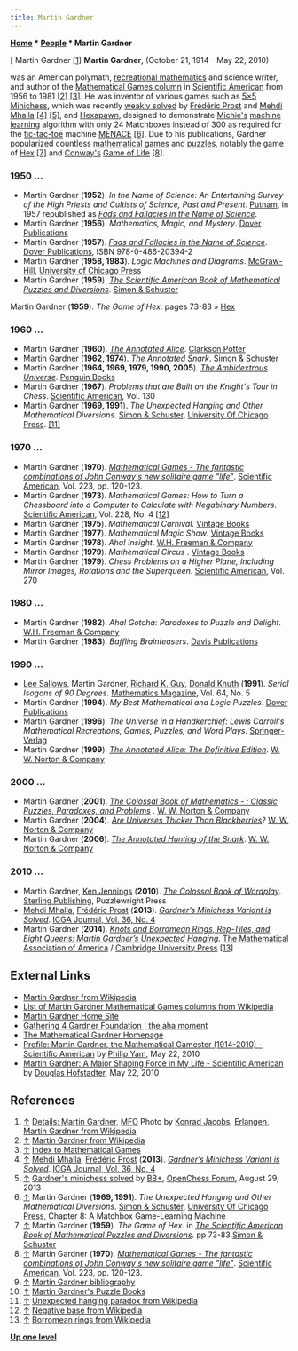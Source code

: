 ```yaml
---
title: Martin Gardner
---
```

**[Home](Home "Home") \* [People](People "People") \* Martin Gardner**



[ Martin Gardner <a id="cite-note-1" href="#cite-ref-1">[1]</a>
**Martin Gardner**, (October 21, 1914 - May 22, 2010)  

was an American polymath, [recreational mathematics](https://en.wikipedia.org/wiki/Recreational_mathematics) and science writer, and author of the [Mathematical Games column](https://en.wikipedia.org/wiki/List_of_Martin_Gardner_Mathematical_Games_columns) in [Scientific American](Scientific_American "Scientific American") from 1956 to 1981 <a id="cite-note-2" href="#cite-ref-2">[2]</a> <a id="cite-note-3" href="#cite-ref-3">[3]</a>. He was inventor of various games such as [5×5 Minichess](https://en.wikipedia.org/wiki/Minichess#5.C3.975_chess), which was recently [weakly solved](index.php?title=Fr%C3%A9d%C3%A9ric_Pros&action=edit&redlink=1 "Frédéric Pros (page does not exist)") by [Frédéric Prost](Fr%C3%A9d%C3%A9ric_Prost "Frédéric Prost") and [Mehdi Mhalla](index.php?title=Mehdi_Mhalla&action=edit&redlink=1 "Mehdi Mhalla (page does not exist)") <a id="cite-note-4" href="#cite-ref-4">[4]</a> <a id="cite-note-5" href="#cite-ref-5">[5]</a>, and [Hexapawn](https://en.wikipedia.org/wiki/Hexapawn), designed to demonstrate [Michie's](Donald_Michie "Donald Michie") [machine learning](Learning "Learning") algorithm with only 24 Matchboxes instead of 300 as required for the [tic-tac-toe](https://en.wikipedia.org/wiki/Tic-tac-toe) machine [MENACE](Donald_Michie#MENACE "Donald Michie") <a id="cite-note-6" href="#cite-ref-6">[6]</a>. Due to his publications, Gardner popularized countless [mathematical games](https://en.wikipedia.org/wiki/Mathematical_game) and [puzzles](https://en.wikipedia.org/wiki/Mathematical_puzzle), notably the game of [Hex](Hex "Hex") <a id="cite-note-7" href="#cite-ref-7">[7]</a> and [Conway's](John_H._Conway "John H. Conway") [Game of Life](https://en.wikipedia.org/wiki/Conway%27s_Game_of_Life) <a id="cite-note-8" href="#cite-ref-8">[8]</a>. 



### 1950 ...


* Martin Gardner (**1952**). *In the Name of Science: An Entertaining Survey of the High Priests and Cultists of Science, Past and Present*. [Putnam](https://en.wikipedia.org/wiki/G._P._Putnam%27s_Sons), in 1957 republished as *[Fads and Fallacies in the Name of Science](https://en.wikipedia.org/wiki/Fads_and_Fallacies_in_the_Name_of_Science)*.
* Martin Gardner (**1956**). *Mathematics, Magic, and Mystery*. [Dover Publications](https://en.wikipedia.org/wiki/Dover_Publications)
* Martin Gardner (**1957**). *[Fads and Fallacies in the Name of Science](https://en.wikipedia.org/wiki/Fads_and_Fallacies_in_the_Name_of_Science)*. [Dover Publications](https://en.wikipedia.org/wiki/Dover_Publications), ISBN 978-0-486-20394-2
* Martin Gardner (**1958, 1983**). *Logic Machines and Diagrams*. [McGraw-Hill](https://en.wikipedia.org/wiki/McGraw_Hill_Financial), [University of Chicago Press](https://en.wikipedia.org/wiki/University_of_Chicago_Press)
* Martin Gardner (**1959**). *[The Scientific American Book of Mathematical Puzzles and Diversions](http://www.librarything.com/work/5317022)*. [Simon & Schuster](https://en.wikipedia.org/wiki/Simon_%26_Schuster)


 Martin Gardner (**1959**). *The Game of Hex*. pages 73-83 » [Hex](Hex "Hex")
### 1960 ...


* Martin Gardner (**1960**). *[The Annotated Alice](https://en.wikipedia.org/wiki/The_Annotated_Alice)*. [Clarkson Potter](https://en.wikipedia.org/wiki/Crown_Publishing_Group)
* Martin Gardner (**1962, 1974**). *The Annotated Snark*. [Simon & Schuster](https://en.wikipedia.org/wiki/Simon_%26_Schuster)
* Martin Gardner (**1964, 1969, 1979, 1990, 2005**). *[The Ambidextrous Universe](https://en.wikipedia.org/wiki/The_Ambidextrous_Universe)*. [Penguin Books](https://en.wikipedia.org/wiki/Penguin_Books)
* Martin Gardner (**1967**). *Problems that are Built on the Knight's Tour in Chess*. [Scientific American](Scientific_American "Scientific American"), Vol. 130
* Martin Gardner (**1969, 1991**). *The Unexpected Hanging and Other Mathematical Diversions*. [Simon & Schuster](https://en.wikipedia.org/wiki/Simon_%26_Schuster), [University Of Chicago Press](https://en.wikipedia.org/wiki/University_of_Chicago_Press). <a id="cite-note-11" href="#cite-ref-11">[11]</a>


### 1970 ...


* Martin Gardner (**1970**). *[Mathematical Games - The fantastic combinations of John Conway's new solitaire game "life"](http://ddi.cs.uni-potsdam.de/HyFISCH/Produzieren/lis_projekt/proj_gamelife/ConwayScientificAmerican.htm)*. [Scientific American](Scientific_American "Scientific American"), Vol. 223, pp. 120-123.
* Martin Gardner (**1973**). *Mathematical Games: How to Turn a Chessboard into a Computer to Calculate with Negabinary Numbers*. [Scientific American](Scientific_American "Scientific American"), Vol. 228, No. 4 <a id="cite-note-12" href="#cite-ref-12">[12]</a>
* Martin Gardner (**1975**). *Mathematical Carnival*. [Vintage Books](https://en.wikipedia.org/wiki/Vintage_Books)
* Martin Gardner (**1977**). *Mathematical Magic Show*. [Vintage Books](https://en.wikipedia.org/wiki/Vintage_Books)
* Martin Gardner (**1978**). *Aha! Insight*. [W.H. Freeman & Company](https://en.wikipedia.org/wiki/W._H._Freeman_and_Company)
* Martin Gardner (**1979**). *Mathematical Circus* . [Vintage Books](https://en.wikipedia.org/wiki/Vintage_Books)
* Martin Gardner (**1979**). *Chess Problems on a Higher Plane, Including Mirror Images, Rotations and the Superqueen*. [Scientific American](Scientific_American "Scientific American"), Vol. 270


### 1980 ...


* Martin Gardner (**1982**). *Aha! Gotcha: Paradoxes to Puzzle and Delight*. [W.H. Freeman & Company](https://en.wikipedia.org/wiki/W._H._Freeman_and_Company)
* Martin Gardner (**1983**). *Baffling Brainteasers*. [Davis Publications](http://www.davisart.com/)


### 1990 ...


* [Lee Sallows](https://en.wikipedia.org/wiki/Lee_Sallows), Martin Gardner, [Richard K. Guy](Richard_K._Guy "Richard K. Guy"), [Donald Knuth](Donald_Knuth "Donald Knuth") (**1991**). *Serial Isogons of 90 Degrees*. [Mathematics Magazine](https://en.wikipedia.org/wiki/Mathematics_Magazine), Vol. 64, No. 5
* Martin Gardner (**1994**). *My Best Mathematical and Logic Puzzles*. [Dover Publications](https://en.wikipedia.org/wiki/Dover_Publications)
* Martin Gardner (**1996**). *The Universe in a Handkerchief: Lewis Carroll's Mathematical Recreations, Games, Puzzles, and Word Plays*. [Springer-Verlag](https://en.wikipedia.org/wiki/Springer_Science%2BBusiness_Media)
* Martin Gardner (**1999**). *[The Annotated Alice: The Definitive Edition](http://books.wwnorton.com/books/detail.aspx?ID=5353)*. [W. W. Norton & Company](https://en.wikipedia.org/wiki/W._W._Norton_%26_Company)


### 2000 ...


* Martin Gardner (**2001**). *[The Colossal Book of Mathematics - : Classic Puzzles, Paradoxes, and Problems](http://books.wwnorton.com/books/detail.aspx?ID=4897)* . [W. W. Norton & Company](https://en.wikipedia.org/wiki/W._W._Norton_%26_Company)
* Martin Gardner (**2004**). *[Are Universes Thicker Than Blackberries](http://books.wwnorton.com/books/detail.aspx?ID=7668)*? [W. W. Norton & Company](https://en.wikipedia.org/wiki/W._W._Norton_%26_Company)
* Martin Gardner (**2006**). *[The Annotated Hunting of the Snark](http://books.wwnorton.com/books/detail.aspx?ID=6052)*. [W. W. Norton & Company](https://en.wikipedia.org/wiki/W._W._Norton_%26_Company)


### 2010 ...


* Martin Gardner, [Ken Jennings](https://en.wikipedia.org/wiki/Ken_Jennings) (**2010**). *[The Colossal Book of Wordplay](http://booklikes.com/colossal-book-of-wordplay-martin-gardner-ken-jennings/book,6531589)*. [Sterling Publishing](https://en.wikipedia.org/wiki/Sterling_Publishing), Puzzlewright Press
* [Mehdi Mhalla](index.php?title=Mehdi_Mhalla&action=edit&redlink=1 "Mehdi Mhalla (page does not exist)"), [Frédéric Prost](Fr%C3%A9d%C3%A9ric_Prost "Frédéric Prost") (**2013**). *[Gardner’s Minichess Variant is Solved](http://arxiv-web3.library.cornell.edu/abs/1307.7118)*. [ICGA Journal, Vol. 36, No. 4](ICGA_Journal#36_4 "ICGA Journal")
* Martin Gardner (**2014**). *[Knots and Borromean Rings, Rep-Tiles, and Eight Queens: Martin Gardner’s Unexpected Hanging](http://www.cambridge.org/gb/academic/subjects/mathematics/recreational-mathematics/knots-and-borromean-rings-rep-tiles-and-eight-queens-martin-gardners-unexpected-hanging)*. [The Mathematical Association of America](https://en.wikipedia.org/wiki/Mathematical_Association_of_America) / [Cambridge University Press](https://en.wikipedia.org/wiki/Cambridge_University_Press) <a id="cite-note-13" href="#cite-ref-13">[13]</a>


## External Links


* [Martin Gardner from Wikipedia](https://en.wikipedia.org/wiki/Martin_Gardner)
* [List of Martin Gardner Mathematical Games columns from Wikipedia](https://en.wikipedia.org/wiki/List_of_Martin_Gardner_Mathematical_Games_columns)
* [Martin Gardner Home Site](http://martin-gardner.org/)
* [Gathering 4 Gardner Foundation | the aha moment](http://gathering4gardner.org/)
* [The Mathematical Gardner Homepage](http://community.middlebury.edu/~jschmitt/MathematicalGardner.html)
* [Profile: Martin Gardner, the Mathematical Gamester (1914-2010) - Scientific American](http://www.scientificamerican.com/article/profile-of-martin-gardner/) by [Philip Yam](https://www.linkedin.com/in/philipyam), May 22, 2010
* [Martin Gardner: A Major Shaping Force in My Life - Scientific American](http://www.scientificamerican.com/article/martin-gardner-hofstadter/) by [Douglas Hofstadter](https://en.wikipedia.org/wiki/Douglas_Hofstadter), May 22, 2010


## References


1. <a id="cite-ref-1" href="#cite-note-1">↑</a> [Details: Martin Gardner](http://owpdb.mfo.de/detail?photo_id=1292), [MFO](https://en.wikipedia.org/wiki/Mathematical_Research_Institute_of_Oberwolfach) Photo by [Konrad Jacobs](Mathematician#Ahlswede "Mathematician"), [Erlangen](https://en.wikipedia.org/wiki/Erlangen), [Martin Gardner from Wikipedia](https://en.wikipedia.org/wiki/Martin_Gardner)
2. <a id="cite-ref-2" href="#cite-note-2">↑</a> [Martin Gardner from Wikipedia](https://en.wikipedia.org/wiki/Martin_Gardner)
3. <a id="cite-ref-3" href="#cite-note-3">↑</a> [Index to Mathematical Games](http://www.dialectrix.com/MG.html)
4. <a id="cite-ref-4" href="#cite-note-4">↑</a> [Mehdi Mhalla](index.php?title=Mehdi_Mhalla&action=edit&redlink=1 "Mehdi Mhalla (page does not exist)"), [Frédéric Prost](Fr%C3%A9d%C3%A9ric_Prost "Frédéric Prost") (**2013**). *[Gardner’s Minichess Variant is Solved](http://arxiv-web3.library.cornell.edu/abs/1307.7118)*. [ICGA Journal, Vol. 36, No. 4](ICGA_Journal#36_4 "ICGA Journal")
5. <a id="cite-ref-5" href="#cite-note-5">↑</a> [Gardner's minichess solved](http://www.open-chess.org/viewtopic.php?f=5&t=2414) by [BB+](Mark_Watkins "Mark Watkins"), [OpenChess Forum](Computer_Chess_Forums "Computer Chess Forums"), August 29, 2013
6. <a id="cite-ref-6" href="#cite-note-6">↑</a> Martin Gardner (**1969, 1991**). *The Unexpected Hanging and Other Mathematical Diversions*. [Simon & Schuster](https://en.wikipedia.org/wiki/Simon_%26_Schuster), [University Of Chicago Press](https://en.wikipedia.org/wiki/University_of_Chicago_Press), Chapter 8: A Matchbox Game-Learning Machine
7. <a id="cite-ref-7" href="#cite-note-7">↑</a>  Martin Gardner (**1959**). *The Game of Hex*. in *[The Scientific American Book of Mathematical Puzzles and Diversions](http://www.librarything.com/work/5317022)*. pp 73-83.[Simon & Schuster](https://en.wikipedia.org/wiki/Simon_%26_Schuster)
8. <a id="cite-ref-8" href="#cite-note-8">↑</a>  Martin Gardner (**1970**). *[Mathematical Games - The fantastic combinations of John Conway's new solitaire game "life"](http://ddi.cs.uni-potsdam.de/HyFISCH/Produzieren/lis_projekt/proj_gamelife/ConwayScientificAmerican.htm)*. [Scientific American](Scientific_American "Scientific American"), Vol. 223, pp. 120-123.
9. <a id="cite-ref-9" href="#cite-note-9">↑</a> [Martin Gardner bibliography](https://en.wikipedia.org/wiki/Martin_Gardner_bibliography)
10. <a id="cite-ref-10" href="#cite-note-10">↑</a> [Martin Gardner's Puzzle Books](http://martin-gardner.org/PuzzleBooks.html)
11. <a id="cite-ref-11" href="#cite-note-11">↑</a> [Unexpected hanging paradox from Wikipedia](https://en.wikipedia.org/wiki/Unexpected_hanging_paradox)
12. <a id="cite-ref-12" href="#cite-note-12">↑</a> [Negative base from Wikipedia](https://en.wikipedia.org/wiki/Negative_base)
13. <a id="cite-ref-13" href="#cite-note-13">↑</a> [Borromean rings from Wikipedia](https://en.wikipedia.org/wiki/Borromean_rings)

**[Up one level](People "People")**







 

